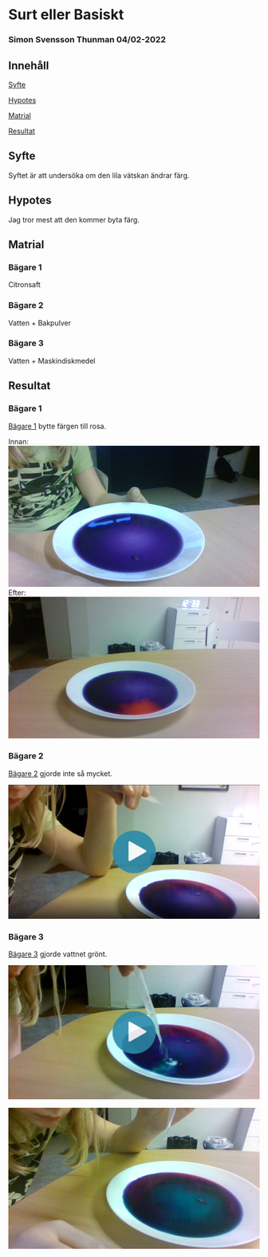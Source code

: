 # Surt eller Basiskt
### Simon Svensson Thunman 04/02-2022
## Innehåll
[Syfte](#syfte)

[Hypotes](#hypotes)

[Matrial](#matrial)

[Resultat](#resultat)
## Syfte
Syftet är att undersöka om den lila vätskan ändrar färg.
## Hypotes
Jag tror mest att den kommer byta färg.
## Matrial
### Bägare 1
Citronsaft
### Bägare 2
Vatten + Bakpulver
### Bägare 3
Vatten + Maskindiskmedel
## Resultat
### Bägare 1
[Bägare 1](#bägare-1) bytte färgen till rosa.

Innan:
![Innan](../../assets/school/img/IMG_20220204_122436.jpg)
Efter:
![Efter](../../assets/school/img/efter%201.jpg)
### Bägare 2
[Bägare 2](#bägare-2) gjorde inte så mycket.

[![Video](../../assets/school/img/2.mp4.png)](https://sastofficial.github.io/assets/school/2.mp4.html)
### Bägare 3
[Bägare 3](#bägare-3) gjorde vattnet grönt.

[![Video](../../assets/school/img/3.mp4.png)](https://sastofficial.github.io/assets/school/3.mp4.html)

![Efter bägare 3](../../assets/school/img/efter%203.jpg)

